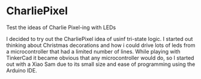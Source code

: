 # CharliePixel
Test the ideas of Charlie Pixel-ing with LEDs

I decided to try out the CharliePixel idea of usinf tri-state logic. 
I started out thinking about Christmas decorations and how i could drive lots of leds from a microcontroller that had a limited number of lines.
While playing with TinkerCad it became obvious that any microcontroller would do, so I started out with a Xiao Sam due to its small size and ease
of programming using the Arduino IDE.
